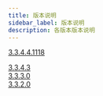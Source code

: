 ```yaml
---
title: 版本说明
sidebar_label: 版本说明
description: 各版本版本说明
---
```

[3.3.4.4.1118](./3.3.4.4.1118)

[3.3.4.3](./3.3.4.3)  
[3.3.3.0](./3.3.3.0)  
[3.3.2.0](./3.3.2.0)
